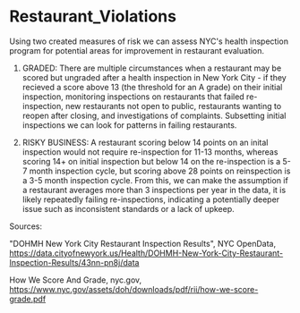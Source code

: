 # Restaurant_Violations

Using two created measures of risk we can assess NYC's health inspection program for potential areas for improvement in restaurant evaluation.

1. GRADED:
There are multiple circumstances when a restaurant may be scored but ungraded after a health inspection in New York City - 
if they recieved a score above 13 (the threshold for an A grade) on their initial inspection, monitoring inspections on restaurants that failed re-inspection, new restaurants not open to public, restaurants wanting to reopen after closing, and investigations of complaints. Subsetting initial inspections we can look for patterns in failing restaurants.

2. RISKY BUSINESS:
A restaurant scoring below 14 points on an inital inspection would not require re-inspection for 11-13 months, whereas scoring 14+ on initial inspection but below 14 on the re-inspection is a 5-7 month inspection cycle, but scoring above 28 points on reinspection is a 3-5 month inspection cycle. From this, we can make the assumption if a restaurant averages more than 3 inspections per year in the data, it is likely repeatedly failing re-inspections, indicating a potentially deeper issue such as inconsistent standards or a lack of upkeep.


Sources:

"DOHMH New York City Restaurant Inspection Results", NYC OpenData, https://data.cityofnewyork.us/Health/DOHMH-New-York-City-Restaurant-Inspection-Results/43nn-pn8j/data

How We Score And Grade, nyc.gov, https://www.nyc.gov/assets/doh/downloads/pdf/rii/how-we-score-grade.pdf
